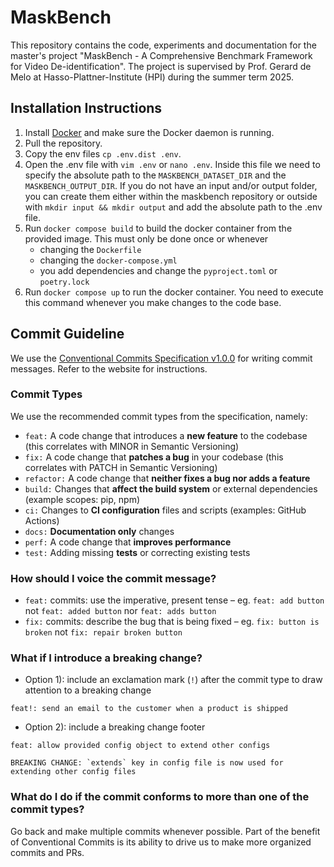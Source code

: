 # MaskBench

This repository contains the code, experiments and documentation for the master's project "MaskBench -  A Comprehensive Benchmark Framework for Video De-identification". The project is supervised by Prof. Gerard de Melo at Hasso-Plattner-Institute (HPI) during the summer term 2025.

## Installation Instructions
1. Install [Docker](https://www.docker.com/) and make sure the Docker daemon is running.
2. Pull the repository.
3. Copy the env files `cp .env.dist .env`.
4. Open the .env file with `vim .env` or `nano .env`. Inside this file we need to specify the absolute path to the `MASKBENCH_DATASET_DIR` and the `MASKBENCH_OUTPUT_DIR`. If you do not have an input and/or output folder, you can create them either within the maskbench repository or outside with `mkdir input && mkdir output` and add the absolute path to the .env file.
5. Run `docker compose build` to build the docker container from the provided image. This must only be done once or whenever
   - changing the `Dockerfile`
   - changing the `docker-compose.yml`
   - you add dependencies and change the `pyproject.toml` or `poetry.lock`
6. Run `docker compose up` to run the docker container. You need to execute this command whenever you make changes to the code base.

## Commit Guideline
We use the [Conventional Commits Specification v1.0.0](https://www.conventionalcommits.org/en/v1.0.0/#summary) for writing commit messages. Refer to the website for instructions.

### Commit Types

We use the recommended commit types from the specification, namely:

- `feat:` A code change that introduces a **new feature** to the codebase (this correlates with MINOR in Semantic Versioning)
- `fix:` A code change that **patches a bug** in your codebase (this correlates with PATCH in Semantic Versioning)
- `refactor:` A code change that **neither fixes a bug nor adds a feature**
- `build:` Changes that **affect the build system** or external dependencies (example scopes: pip, npm)
- `ci:` Changes to **CI configuration** files and scripts (examples: GitHub Actions)
- `docs:` **Documentation only** changes
- `perf:` A code change that **improves performance**
- `test:` Adding missing **tests** or correcting existing tests

### How should I voice the commit message?

- `feat:` commits: use the imperative, present tense – eg. `feat: add button` not `feat: added button` nor `feat: adds button`
- `fix:` commits: describe the bug that is being fixed – eg. `fix: button is broken` not `fix: repair broken button`

### What if I introduce a breaking change?

- Option 1): include an exclamation mark (`!`) after the commit type to draw attention to a breaking change
```
feat!: send an email to the customer when a product is shipped
```
- Option 2): include a breaking change footer
```
feat: allow provided config object to extend other configs

BREAKING CHANGE: `extends` key in config file is now used for extending other config files
```

### What do I do if the commit conforms to more than one of the commit types?

Go back and make multiple commits whenever possible. Part of the benefit of Conventional Commits is its ability to drive us to make more organized commits and PRs.


